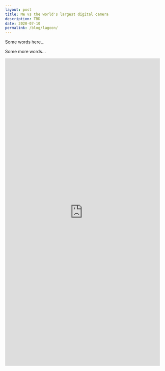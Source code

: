 ```yaml
---
layout: post
title: Me vs the world's largest digital camera
description: TBD
date: 2020-07-10
permalink: /blog/lagoon/
---
```



Some words here...



Some more words...

<iframe frameborder="0" class="juxtapose" width="100%" height="1000" src="https://cdn.knightlab.com/libs/juxtapose/latest/embed/index.html?uid=6ecac66b-65a7-11f0-bb24-0936e1cb08fb"></iframe>


